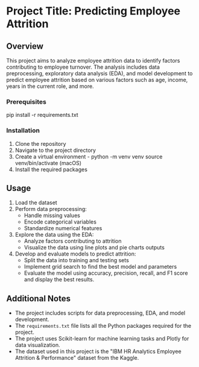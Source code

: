 # Project Title: Predicting Employee Attrition

## Overview

This project aims to analyze employee attrition data to identify factors contributing to employee turnover. 
The analysis includes data preprocessing, exploratory data analysis (EDA), and model development to predict employee attrition based on various factors such as age, income, years in the current role, and more.

### Prerequisites

pip install -r requirements.txt

### Installation

1. Clone the repository
2. Navigate to the project directory
3. Create a virtual environment - python -m venv venv source venv/bin/activate (macOS)
4. Install the required packages

## Usage

1. Load the dataset
2. Perform data preprocessing:
   - Handle missing values
   - Encode categorical variables
   - Standardize numerical features
3. Explore the data using the EDA:
   - Analyze factors contributing to attrition
   - Visualize the data using line plots and pie charts outputs
4. Develop and evaluate models to predict attrition:
   - Split the data into training and testing sets
   - Implement grid search to find the best model and parameters
   - Evaluate the model using accuracy, precision, recall, and F1 score and display the best results.
     
## Additional Notes

- The project includes scripts for data preprocessing, EDA, and model development.
- The `requirements.txt` file lists all the Python packages required for the project.
- The project uses Scikit-learn for machine learning tasks and Plotly for data visualization.
- The dataset used in this project is the "IBM HR Analytics Employee Attrition & Performance" dataset from the Kaggle.
